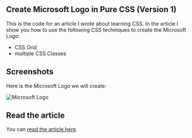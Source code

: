 ## Create Microsoft Logo in Pure CSS (Version 1)

This is the code for an article I wrote about learning CSS. In the article I show you how to use the following CSS techniques to create the Microsoft Logo:

- CSS Grid
- multiple CSS Classes

## Screenshots

Here is the Microsoft Logo we will create:

![Microsoft Logo](https://res.cloudinary.com/ratracegrad/image/upload/v1672329839/Screenshot_2022-12-29_at_11.03.48_AM_ehepan.png)

## Read the article

You can [read the article here](https://www.jenniferbland.com/learn-css-create-the-microsoft-logo-version-1/).